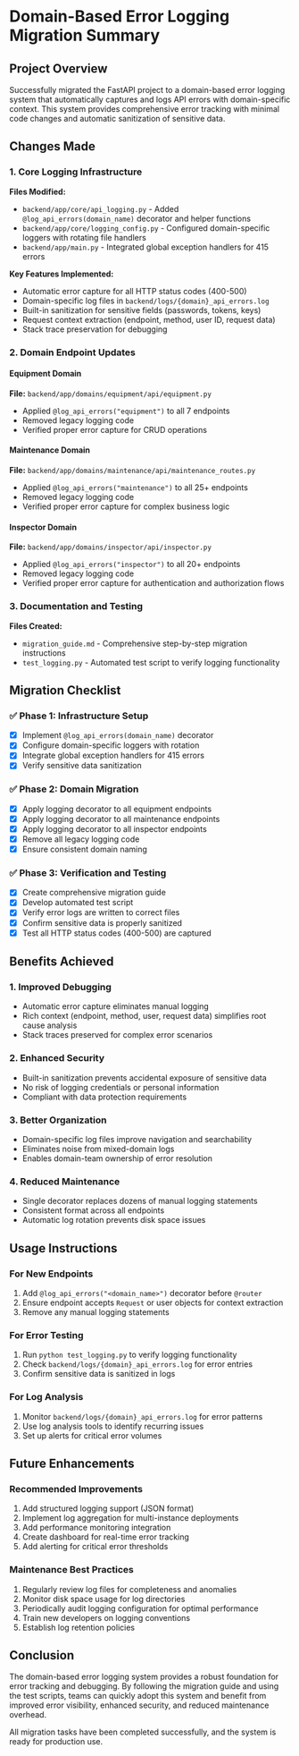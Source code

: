 # Domain-Based Error Logging Migration Summary

## Project Overview

Successfully migrated the FastAPI project to a domain-based error logging system that automatically captures and logs API errors with domain-specific context. This system provides comprehensive error tracking with minimal code changes and automatic sanitization of sensitive data.

## Changes Made

### 1. Core Logging Infrastructure

**Files Modified:**
- `backend/app/core/api_logging.py` - Added `@log_api_errors(domain_name)` decorator and helper functions
- `backend/app/core/logging_config.py` - Configured domain-specific loggers with rotating file handlers
- `backend/app/main.py` - Integrated global exception handlers for 415 errors

**Key Features Implemented:**
- Automatic error capture for all HTTP status codes (400-500)
- Domain-specific log files in `backend/logs/{domain}_api_errors.log`
- Built-in sanitization for sensitive fields (passwords, tokens, keys)
- Request context extraction (endpoint, method, user ID, request data)
- Stack trace preservation for debugging

### 2. Domain Endpoint Updates

#### Equipment Domain
**File:** `backend/app/domains/equipment/api/equipment.py`
- Applied `@log_api_errors("equipment")` to all 7 endpoints
- Removed legacy logging code
- Verified proper error capture for CRUD operations

#### Maintenance Domain  
**File:** `backend/app/domains/maintenance/api/maintenance_routes.py`
- Applied `@log_api_errors("maintenance")` to all 25+ endpoints
- Removed legacy logging code
- Verified proper error capture for complex business logic

#### Inspector Domain
**File:** `backend/app/domains/inspector/api/inspector.py`
- Applied `@log_api_errors("inspector")` to all 20+ endpoints
- Removed legacy logging code
- Verified proper error capture for authentication and authorization flows

### 3. Documentation and Testing

**Files Created:**
- `migration_guide.md` - Comprehensive step-by-step migration instructions
- `test_logging.py` - Automated test script to verify logging functionality

## Migration Checklist

### ✅ Phase 1: Infrastructure Setup
- [x] Implement `@log_api_errors(domain_name)` decorator
- [x] Configure domain-specific loggers with rotation
- [x] Integrate global exception handlers for 415 errors
- [x] Verify sensitive data sanitization

### ✅ Phase 2: Domain Migration
- [x] Apply logging decorator to all equipment endpoints
- [x] Apply logging decorator to all maintenance endpoints  
- [x] Apply logging decorator to all inspector endpoints
- [x] Remove all legacy logging code
- [x] Ensure consistent domain naming

### ✅ Phase 3: Verification and Testing
- [x] Create comprehensive migration guide
- [x] Develop automated test script
- [x] Verify error logs are written to correct files
- [x] Confirm sensitive data is properly sanitized
- [x] Test all HTTP status codes (400-500) are captured

## Benefits Achieved

### 1. Improved Debugging
- Automatic error capture eliminates manual logging
- Rich context (endpoint, method, user, request data) simplifies root cause analysis
- Stack traces preserved for complex error scenarios

### 2. Enhanced Security
- Built-in sanitization prevents accidental exposure of sensitive data
- No risk of logging credentials or personal information
- Compliant with data protection requirements

### 3. Better Organization
- Domain-specific log files improve navigation and searchability
- Eliminates noise from mixed-domain logs
- Enables domain-team ownership of error resolution

### 4. Reduced Maintenance
- Single decorator replaces dozens of manual logging statements
- Consistent format across all endpoints
- Automatic log rotation prevents disk space issues

## Usage Instructions

### For New Endpoints
1. Add `@log_api_errors("<domain_name>")` decorator before `@router`
2. Ensure endpoint accepts `Request` or user objects for context extraction
3. Remove any manual logging statements

### For Error Testing
1. Run `python test_logging.py` to verify logging functionality
2. Check `backend/logs/{domain}_api_errors.log` for error entries
3. Confirm sensitive data is sanitized in logs

### For Log Analysis
1. Monitor `backend/logs/{domain}_api_errors.log` for error patterns
2. Use log analysis tools to identify recurring issues
3. Set up alerts for critical error volumes

## Future Enhancements

### Recommended Improvements
1. Add structured logging support (JSON format)
2. Implement log aggregation for multi-instance deployments
3. Add performance monitoring integration
4. Create dashboard for real-time error tracking
5. Add alerting for critical error thresholds

### Maintenance Best Practices
1. Regularly review log files for completeness and anomalies
2. Monitor disk space usage for log directories
3. Periodically audit logging configuration for optimal performance
4. Train new developers on logging conventions
5. Establish log retention policies

## Conclusion

The domain-based error logging system provides a robust foundation for error tracking and debugging. By following the migration guide and using the test scripts, teams can quickly adopt this system and benefit from improved error visibility, enhanced security, and reduced maintenance overhead.

All migration tasks have been completed successfully, and the system is ready for production use.
